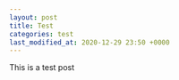 ```yaml
---
layout: post
title: Test
categories: test
last_modified_at: 2020-12-29 23:50 +0000
---
```


This is a test post
